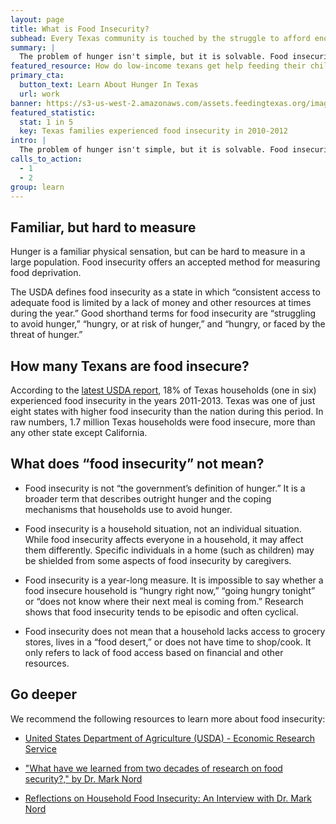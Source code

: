 ```yaml
---
layout: page
title: What is Food Insecurity?
subhead: Every Texas community is touched by the struggle to afford enough food.
summary: |
  The problem of hunger isn't simple, but it is solvable. Food insecurity is a useful way to define where and how our neighbors struggle to afford food. Learn how this metric helps us target our resources and evaluate progress, so that more families can access the nutrition they need to succeed and move forward.
featured_resource: How do low-income texans get help feeding their children?
primary_cta:
  button_text: Learn About Hunger In Texas
  url: work 
banner: https://s3-us-west-2.amazonaws.com/assets.feedingtexas.org/images/posts/food-insecurity.jpg
featured_statistic:
  stat: 1 in 5
  key: Texas families experienced food insecurity in 2010-2012
intro: |
  The problem of hunger isn't simple, but it is solvable. Food insecurity is a useful way to define where and how our neighbors struggle to afford food. Learn how this metric helps us target our resources and evaluate progress, so that more families can access the nutrition they need to succeed and move forward.
calls_to_action:
  - 1
  - 2
group: learn
---
```

## Familiar, but hard to measure   

Hunger is a familiar physical sensation, but can be hard to measure in a large population. Food insecurity offers an accepted method for measuring food deprivation.   

The USDA defines food insecurity as a state in which “consistent access to adequate food is limited by a lack of money and other resources at times during the year.” Good shorthand terms for food insecurity are “struggling to avoid hunger,” “hungry, or at risk of hunger,” and “hungry, or faced by the threat of hunger.”

## How many Texans are food insecure?

According to the [latest USDA report](http://www.ers.usda.gov/media/1565415/err173.pdf), 18% of Texas households (one in six) experienced food insecurity in the years 2011-2013. Texas was one of just eight states with higher food insecurity than the nation during this period. In raw numbers, 1.7 million Texas households were food insecure, more than any other state except California.

## What does “food insecurity” not mean?

* Food insecurity is not “the government’s definition of hunger.” It is a broader term that describes outright hunger and the coping mechanisms that households use to avoid hunger.

* Food insecurity is a household situation, not an individual situation. While food insecurity affects everyone in a household, it may affect them differently. Specific individuals in a home (such as children) may be shielded from some aspects of food insecurity by caregivers. 

* Food insecurity is a year-long measure. It is impossible to say whether a food insecure household is “hungry right now,” “going hungry tonight” or “does not know where their next meal is coming from.” Research shows that food insecurity tends to be episodic and often cyclical.

* Food insecurity does not mean that a household lacks access to grocery stores, lives in a “food desert,” or does not have time to shop/cook. It only refers to lack of food access based on financial and other resources.

## Go deeper

We recommend the following resources to learn more about food insecurity:

* [United States Department of Agriculture (USDA) - Economic Research Service](http://www.ers.usda.gov/topics/food-nutrition-assistance/food-security-in-the-us.aspx#.U9fNrPldWBI)

* ["What have we learned from two decades of research on food security?," by Dr. Mark Nord](https://s3-us-west-2.amazonaws.com/assets.feedingtexas.org/pdf/What_Have_We_Learned.pdf)

* [Reflections on Household Food Insecurity: An Interview with Dr. Mark Nord](http://org2.salsalabs.com/o/5118/p/salsa/web/common/public/content?content_item_KEY=12203)

